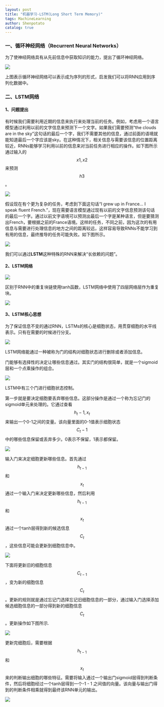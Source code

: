 ```yaml
---
layout: post
title: "机器学习-LSTM(Long Short Term Memory)"
tags: MachineLearning
author: Shenpotato
catalog: true
---
```



### 一、循环神经网络（Recurrent Neural Networks）

为了使神经网络具有从先前信息中获取知识的能力，提出了循环神经网络。

![](https://tva1.sinaimg.cn/large/006y8mN6gy1g91yx5844ij30xa09eaal.jpg)

上图表示循环神经网络可以表示成为序列的形式，启发我们可以将RNN应用到序列化数据中。



### 二、LSTM网络

#### 1、问题提出

有时候我们需要利用近期的信息来执行来处理当前的任务。例如，考虑用一个语言模型通过利用以前的文字信息来预测下一个文字。如果我们需要预测“the clouds are in the sky”这句话的最后一个字，我们不需要其他的信息，通过前面的语境就能知道最后一个字应该是sky。在这种情况下，相关信息与需要该信息的位置距离较近，RNNs能够学习利用以前的信息来对当前任务进行相应的操作。如下图所示通过输入的$$x1,x2$$来预测$$h3$$。

![](https://tva1.sinaimg.cn/large/006y8mN6gy1g91z61vo43j30r009uq3h.jpg)

假设现在有个更为复杂的任务，考虑到下面这句话“I grew up in France… I speak fluent French.”，现在需要语言模型通过现有以前的文字信息预测该句话的最后一个字。通过以前文字语境可以预测出最后一个字是某种语言，但是要猜测出French，要根据之前的France语境。这样的任务，不同之前，因为这次的有用信息与需要进行处理信息的地方之间的距离较远，这样容易导致RNNs不能学习到有用的信息，最终推导的任务可能失败。如下图所示。

![](https://tva1.sinaimg.cn/large/006y8mN6gy1g91z6f569qj30wa094wf7.jpg)

我们可以通过**LSTM**这种特殊的RNN来解决“长依赖的问题”。

#### 2、LSTM网络

![](https://tva1.sinaimg.cn/large/006y8mN6gy1g91z9h572ej30xc0bmaat.jpg)

区别于RNN中的重复块链使用tanh函数，LSTM网络中使用了四层网络层作为重复块。

![](https://tva1.sinaimg.cn/large/006y8mN6gy1g91zb36hmuj30x206kjrm.jpg)

#### 3、LSTM核心思想

为了保证信息不变的通过RNN，LSTMs的核心是细胞状态，用贯穿细胞的水平线表示。只有在需要的时候进行分支。

![](https://tva1.sinaimg.cn/large/006y8mN6gy1g91zcbp6z2j30oy0c8q34.jpg)

LSTM网络能通过一种被称为门的结构对细胞状态进行删除或者添加信息。

门能够有选择性的决定让哪些信息通过。其实门的结构很简单，就是一个sigmoid层和一个点乘操作的组合。

![](https://tva1.sinaimg.cn/large/006y8mN6gy1g91zcop6lfj30fe0800sl.jpg)

LSTM中有三个门进行细胞状态控制。

第一步就是要决定细胞要丢弃哪些信息。这部分操作是通过一个称为忘记门的sigmoid单元来处理的。它通过查看$$h_t-1, x_t$$ 来输出一个0-1之间的变量。该向量里面的0-1值表示细胞状态$$C_t-1$$中的哪些信息保留或丢弃多少。0表示不保留，1表示都保留。

![](https://tva1.sinaimg.cn/large/006y8mN6gy1g91zh7p9dzj30xc0ayglt.jpg)



输入门来决定细胞更新哪些信息。首先通过$$h_{t-1}$$和$$x_t$$通过一个输入门来决定更新哪些信息，然后利用$$h_{t-1}$$和$$x_t$$通过一个tanh层得到新的候选信息$$C_t$$，这些信息可能会更新到细胞信息中。

![](https://tva1.sinaimg.cn/large/006y8mN6ly1g934rmsiwpj30xc0a40t3.jpg)

下面将更新旧的细胞信息$$C_{t-1}$$，变为新的细胞信息$$C_t$$。更新的规则就是通过忘记门选择忘记旧细胞信息的一部分，通过输入门选择添加候选细胞信息的一部分得到新的细胞信息$$C_t$$。更新操作如下图所示.

![](https://tva1.sinaimg.cn/large/006y8mN6ly1g934zigvsqj30xc0anwer.jpg)

更新完细胞后，需要根据$$h_{t-1}$$和$$x_t$$来的判断输出细胞的哪些特征。需要将输入通过一个输出门sigmoid层得到判断条件，然后将细胞经过一个tanh层得到一个-1 - 1 之间值的向量。该向量与输出门得到的判断条件相乘就得到最终该RNN单元的输出。

![](https://tva1.sinaimg.cn/large/006y8mN6ly1g9353n2z2pj30xc0aq74o.jpg)

